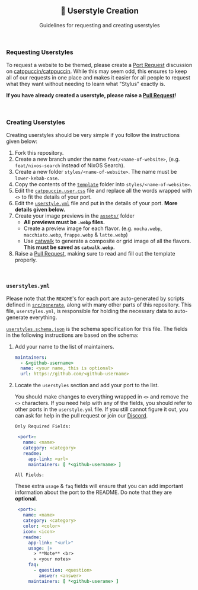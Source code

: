 <p align="center">
  <h2 align="center">🎨 Userstyle Creation</h2>
</p>

<p align="center">
	Guidelines for requesting and creating userstyles
</p>

&nbsp;

### Requesting Userstyles

To request a website to be themed, please create a [Port Request](https://github.com/catppuccin/catppuccin/discussions/new?category=port-requests) discussion on [catppuccin/catppuccin](https://github.com/catppuccin/catppuccin).
While this may seem odd, this ensures to keep all of our requests in one place and makes it easier for
all people to request what they want without needing to learn what "Stylus" exactly is.

**If you have already created a userstyle, please raise a [Pull Request](https://github.com/catppuccin/userstyles/compare)!**

&nbsp;

### Creating Userstyles

Creating userstyles should be very simple if you follow the instructions given below:

1. Fork this repository.
2. Create a new branch under the name `feat/<name-of-website>`, (e.g. `feat/nixos-search` instead of NixOS Search).
3. Create a new folder `styles/<name-of-website>`. The name must be `lower-kebab-case`.
4. Copy the contents of the [`template`](../template/) folder into `styles/<name-of-website>`.
5. Edit the [`catppuccin.user.css`]() file and replace all the words wrapped with `<>` to fit the details of your port.
6. Edit the [`userstyle.yml`]() file and put in the details of your port. **More details given below.**
7. Create your image previews in the [`assets/`]() folder
   - **All previews must be `.webp` files.**
   - Create a preview image for each flavor. (e.g. `mocha.webp`, `macchiato.webp`, `frappe.webp` & `latte.webp`)
   - Use [catwalk](https://github.com/catppuccin/toolbox#catwalk) to generate a composite or grid image of all the flavors. **This must be saved as `catwalk.webp`.**
8. Raise a [Pull Request](https://github.com/catppuccin/userstyles/compare), making sure to read and fill out the template properly.

&nbsp;

### `userstyles.yml`

Please note that the `README`'s for each port are auto-generated by scripts defined in [`src/generate`](../src/generate), along with many other parts of this repository.
This file, `userstyles.yml`, is responsible for holding the necessary data to auto-generate everything.

[`userstyles.schema.json`](../src/userstyles.schema.json) is the schema specification for this file. The fields in the following instructions are based on the schema:

1. Add your name to the list of maintainers.

   ```yaml
   maintainers:
     - &<github-username>
     name: <your name, this is optional>
     url: https://github.com/<github-username>
   ```

2. Locate the `userstyles` section and add your port to the list.

   You should make changes to everything wrapped in `<>` and remove the `<>` characters.
   If you need help with any of the fields, you should refer to other ports in the `userstyle.yml` file.
   If you still cannot figure it out, you can ask for help in the pull request or join our [Discord](https://discord.com/servers/catppuccin-907385605422448742).

   `Only Required Fields:`

   ```yaml
    <port>:
      name: <name>
      category: <category>
      readme:
        app-link: <url>
        maintainers: [ *<github-username> ]
   ```

   `All Fields:`

   These extra `usage` & `faq` fields will ensure that you can add important information about the port to the README.
   Do note that they are **optional**.

   ```yaml
    <port>:
      name: <name>
      category: <category>
      color: <color>
      icon: <icon>
      readme:
        app-link: "<url>"
        usage: |+
          > **Note** <br>
          > <your notes>
        faq:
          - question: <question>
            answer: <answer>
        maintainers: [ *<github-userame> ]
   ```
